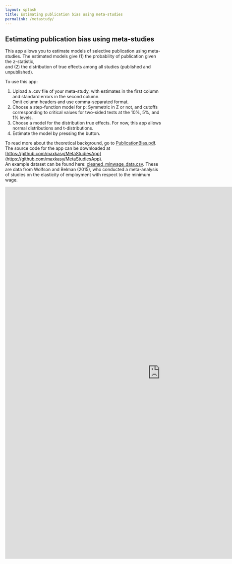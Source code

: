 ```yaml
---
layout: splash
title: Estimating publication bias using meta-studies
permalink: /metastudy/
---
```


## Estimating publication bias using meta-studies



This app allows you to estimate models of selective publication using meta-studies.
The estimated models give (1) the probability of publication given the z-statistic,  
 and (2) the distribution of true effects among all studies (published and unpublished).  
 
To use this app:

1. Upload a .csv file of your meta-study, with estimates in the first column and standard errors in the second column.  
   Omit column headers and use comma-separated format.  
2. Choose a step-function model for p: Symmetric in Z or not, and cutoffs corresponding to critical values for two-sided tests at the 10%, 5%, and 1% levels.
3. Choose a model for the distribution true effects. For now, this app allows normal distributions and t-distributions.
4. Estimate the model by pressing the button.

To read more about the theoretical background, go to [PublicationBias.pdf](/home/files/papers/PublicationBias.pdf).  
The source code for the app can be downloaded at [https://github.com/maxkasy/MetaStudiesApp](https://github.com/maxkasy/MetaStudiesApp).   
An example dataset can be found here: [cleaned_minwage_data.csv](/home/files/other/cleaned_minwage_data.csv). These are data from Wolfson and Belman (2015), who conducted a meta-analysis of studies on the elasticity of employment with respect to the minimum wage.



<iframe src="https://maxkasy.shinyapps.io/MetaStudiesApp/" style="border:none;width:1000px;height:1200px;"></iframe>




